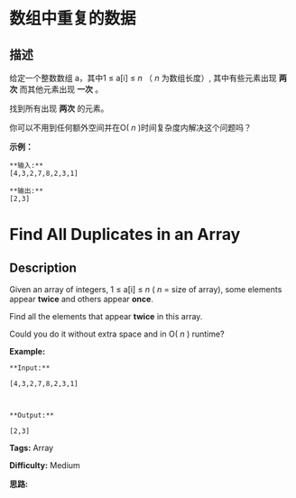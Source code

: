 # 数组中重复的数据

## 描述

给定一个整数数组 a，其中1 ≤ a[i] ≤ _n_ （ _n_ 为数组长度）, 其中有些元素出现 **两次** 而其他元素出现 **一次** 。

找到所有出现 **两次** 的元素。

你可以不用到任何额外空间并在O( _n_ )时间复杂度内解决这个问题吗？

**示例：**

    
    
    **输入:**
    [4,3,2,7,8,2,3,1]
    
    **输出:**
    [2,3]
    



# Find All Duplicates in an Array

## Description



Given an array of integers, 1 ≤ a[i] ≤ _n_ ( _n_ = size of array), some elements appear **twice** and others appear **once**.

Find all the elements that appear **twice** in this array.

Could you do it without extra space and in O( _n_ ) runtime?

**Example:**  

    
    
    **Input:**
    [4,3,2,7,8,2,3,1]
    
    **Output:**
    [2,3]
    


**Tags:** Array

**Difficulty:** Medium

**思路:**
